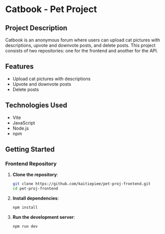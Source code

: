 # Catbook - Pet Project

## Project Description
Catbook is an anonymous forum where users can upload cat pictures with descriptions, upvote and downvote posts, and delete posts. This project consists of two repositories: one for the frontend and another for the API.

## Features
- Upload cat pictures with descriptions
- Upvote and downvote posts
- Delete posts

## Technologies Used
- Vite
- JavaScript
- Node.js
- npm

## Getting Started

### Frontend Repository
1. **Clone the repository**:
   ```bash
   git clone https://github.com/kaitiepiee/pet-proj-frontend.git
   cd pet-proj-frontend

2. **Install dependencies**:
   ```bash
   npm install


3. **Run the development server**:
   ```bash
   npm run dev
